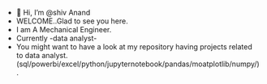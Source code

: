 - 👋 Hi, I’m @shiv Anand
- WELCOME..Glad to see you here.
- I am A Mechanical Engineer.
- Currently -data analyst-
- You might want to have a look at my repository having projects related to data analyst.
  (sql/powerbi/excel/python/jupyternotebook/pandas/moatplotlib/numpy/).
 



<!---
shivananddd/shivananddd is a ✨ special ✨ repository because its `README.md` (this file) appears on your GitHub profile.
You can click the Preview link to take a look at your changes.
--->
